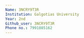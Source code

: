 ```yaml
---
Name: 3NCRY9T3R
Institution: Galgotias University
Year: 2nd
Github_user: 3NCRY9T3R
Phone no.: 7991885162
---
```


